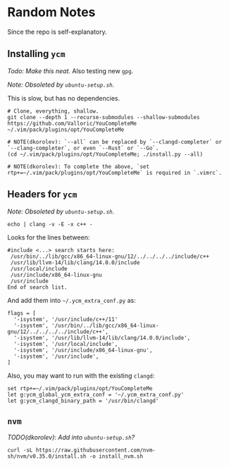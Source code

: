 # Random Notes

Since the repo is self-explanatory.

## Installing `ycm`

*Todo: Make this neat.* Also testing new `gpg`.

*Note: Obsoleted by `ubuntu-setup.sh`.*

This is slow, but has no dependencies.

```
# Clone, everything, shallow.
git clone --depth 1 --recurse-submodules --shallow-submodules https://github.com/Valloric/YouCompleteMe  ~/.vim/pack/plugins/opt/YouCompleteMe

# NOTE(dkorolev): `--all` can be replaced by `--clangd-completer` or `--clang-completer`, or even `--Rust` or `--Go`.
(cd ~/.vim/pack/plugins/opt/YouCompleteMe; ./install.py --all)

# NOTE(dkorolev): To complete the above, `set rtp+=~/.vim/pack/plugins/opt/YouCompleteMe` is required in `.vimrc`.
```

## Headers for `ycm`

*Note: Obsoleted by `ubuntu-setup.sh`.*

```
echo | clang -v -E -x c++ -
```

Looks for the lines between:

```
#include <...> search starts here:
 /usr/bin/../lib/gcc/x86_64-linux-gnu/12/../../../../include/c++
 /usr/lib/llvm-14/lib/clang/14.0.0/include
 /usr/local/include
 /usr/include/x86_64-linux-gnu
 /usr/include
End of search list.
```

And add them into `~/.ycm_extra_conf.py` as:
```
flags = [
  '-isystem', '/usr/include/c++/11'
  '-isystem', '/usr/bin/../lib/gcc/x86_64-linux-gnu/12/../../../../include/c++',
  '-isystem', '/usr/lib/llvm-14/lib/clang/14.0.0/include',
  '-isystem', '/usr/local/include',
  '-isystem', '/usr/include/x86_64-linux-gnu',
  '-isystem', '/usr/include',
]
```

Also, you may want to run with the existing `clangd`:

```
set rtp+=~/.vim/pack/plugins/opt/YouCompleteMe
let g:ycm_global_ycm_extra_conf = '~/.ycm_extra_conf.py'
let g:ycm_clangd_binary_path = '/usr/bin/clangd'
```

## `nvm`

*TODO(dkorolev): Add into `ubuntu-setup.sh`?*

```
curl -sL https://raw.githubusercontent.com/nvm-sh/nvm/v0.35.0/install.sh -o install_nvm.sh
```
